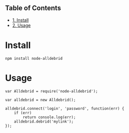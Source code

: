 <div id="table-of-contents">
<h2>Table of Contents</h2>
<div id="text-table-of-contents">
<ul>
<li><a href="#orgheadline1">1. Install</a></li>
<li><a href="#orgheadline2">2. Usage</a></li>
</ul>
</div>
</div>


# Install<a id="orgheadline1"></a>

    npm install node-alldebrid

# Usage<a id="orgheadline2"></a>

    var Alldebrid = require('node-alldebrid');
    
    var alldebrid = new Alldebrid();
    
    alldebrid.connect('login', 'password', function(err) {
        if (err)
            return console.log(err);
        alldebrid.debrid('mylink');
    });